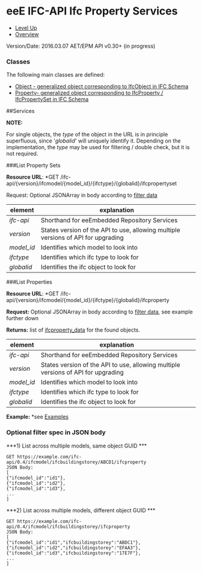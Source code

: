 # eeE IFC-API Ifc Property Services #

* [Level Up](../README.md)
* [Overview](./README.md)

Version/Date: 2016.03.07 AET/EPM  API v0.30+ (in progress)

### Classes 

The following main classes are defined:

* [Object - generalized object corresponding to IfcObject in IFC Schema](a_schemata/ifcobject_data.md)
* [Property- generalized object corresponding to IfcProperty / IfcPropertySet in IFC Schema](a_schemata/ifcproperty_data.md)


##Services

**NOTE:**

For single objects, the *type* of the object in the URL is in principle superfluous, since '*globalid*' will uniquely identify it. Depending on the implementation, the *type* may be used for filtering / double check, but it is not required.


###List Property Sets

**Resource URL**: *GET /ifc-api/{version}/ifcmodel/{model_id}/{ifctype}/{globalid}/ifcpropertyset

Request: Optional JSONArray in body according to [filter data](a_schemata/filter_data.md)



element | explanation
--------|-----------|
*ifc-api*	|Shorthand for eeEmbedded Repository Services |
*version*	|States version of the API to use, allowing multiple versions of API for upgrading |
*model_id*	|Identifies which model to look into |
*ifctype*	|Identifies which ifc type to look for |
*globalid*	|Identifies the ifc object to look for |

###List Properties

**Resource URL**: *GET /ifc-api/{version}/ifcmodel/{model_id}/{ifctype}/{globalid}/ifcproperty

**Request:** Optional JSONArray in body according to [filter data](a_schemata/filter_data.md), see example further down

**Returns:** list of [ifcproperty_data](./a_schemata/ifcproperty_data.md) for the found objects. 


element | explanation
--------|-----------|
*ifc-api*	|Shorthand for eeEmbedded Repository Services |
*version*	|States version of the API to use, allowing multiple versions of API for upgrading |
*model_id*	|Identifies which model to look into |
*ifctype*	|Identifies which ifc type to look for |
*globalid*	|Identifies the ifc object to look for |



**Example:** *see [Examples](./ifcproperty_service_example.md)


### Optional filter spec in JSON body 


***1) List across multiple models, same object GUID ***

```
GET https://example.com/ifc-api/0.4/ifcmodel/ifcbuildingstorey/ABCD1/ifcproperty
JSON Body:
[
{"ifcmodel_id":"id1"},
{"ifcmodel_id":"id2"},
{"ifcmodel_id":"id3"},
...
]
```

***2) List across multiple models, different object GUID ***

```
GET https://example.com/ifc-api/0.4/ifcmodel/ifcbuildingstorey/ifcproperty
JSON Body:
[
{"ifcmodel_id":"id1","ifcbuildingstorey":"ABDC1"},
{"ifcmodel_id":"id2","ifcbuildingstorey":"EFAA3"},
{"ifcmodel_id":"id3","ifcbuildingstorey":"17E7F"},
...
]
```


